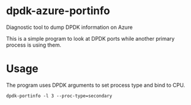 # dpdk-azure-portinfo
Diagnostic tool to dump DPDK information on Azure

This is a simple program to look at DPDK ports while another
primary process is using them.

# Usage

The program uses DPDK arguments to set process type and
bind to CPU.

```
dpdk-portinfo -l 3 --proc-type=secondary

